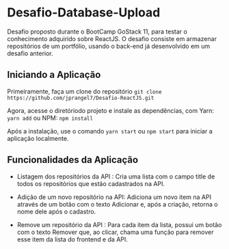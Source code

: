# Desafio-Database-Upload
Desafio proposto durante o BootCamp GoStack 11, para testar o conhecimento adquirido sobre ReactJS.
O desafio consiste em armazenar repositórios de um portfólio, usando o back-end já desenvolvido em um desafio anterior. 

## Iniciando a Aplicação
Primeiramente, faça um clone do repositório 
`git clone https://github.com/jprangel7/Desafio-ReactJS.git`

Agora, acesse o diretóriodo projeto e instale as dependências, com Yarn: 
`yarn add`
ou NPM:
`npm install`

Após a instalação, use o comando `yarn start` ou `npm start` para iniciar a aplicação localmente.  

## Funcionalidades da Aplicação
* Listagem dos repositórios da API : Cria uma lista com o campo title de todos os repositórios que estão cadastrados na API.

* Adição de um novo repositório na API: Adiciona um novo item na API através de um botão com o texto Adicionar e, após a criação, retorna o nome dele após o cadastro.

* Remove um repositório da API : Para cada item da lista, possui um botão com o texto Remover que, ao clicar, chama uma função para remover esse item da lista do frontend e da API.




